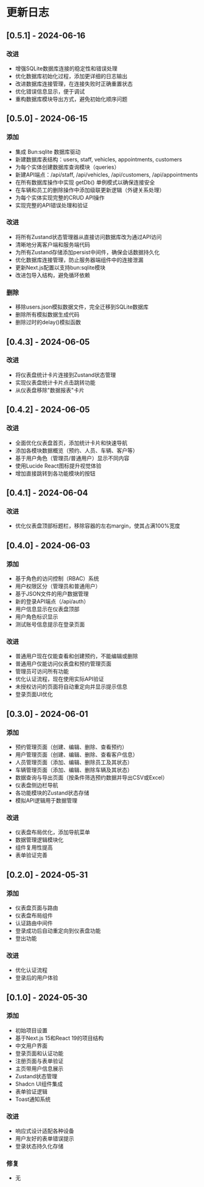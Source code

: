 # 更新日志

## [0.5.1] - 2024-06-16

### 改进
- 增强SQLite数据库连接的稳定性和错误处理
- 优化数据库初始化过程，添加更详细的日志输出
- 改进数据库连接管理，在连接失败时正确重置状态
- 优化错误信息显示，便于调试
- 重构数据库模块导出方式，避免初始化顺序问题

## [0.5.0] - 2024-06-15

### 添加
- 集成 Bun:sqlite 数据库驱动
- 新建数据库表结构：users, staff, vehicles, appointments, customers
- 为每个实体创建数据库查询模块（queries）
- 新建API端点：/api/staff, /api/vehicles, /api/customers, /api/appointments
- 在所有数据库操作中实现 getDb() 单例模式以确保连接安全
- 在车辆和员工的删除操作中添加级联更新逻辑（外键关系处理）
- 为每个实体实现完整的CRUD API操作
- 实现完整的API错误处理和验证

### 改进
- 将所有Zustand状态管理器从直接访问数据库改为通过API访问
- 清晰地分离客户端和服务端代码
- 为所有Zustand存储添加persist中间件，确保会话数据持久化
- 优化数据库连接管理，防止服务器端组件中的连接泄漏
- 更新Next.js配置以支持bun:sqlite模块
- 改进包导入结构，避免循环依赖

### 删除
- 移除users.json模拟数据文件，完全迁移到SQLite数据库
- 删除所有模拟数据生成代码
- 删除过时的delay()模拟函数

## [0.4.3] - 2024-06-05

### 改进
- 将仪表盘统计卡片连接到Zustand状态管理
- 实现仪表盘统计卡片点击跳转功能
- 从仪表盘移除"数据报表"卡片

## [0.4.2] - 2024-06-05

### 改进
- 全面优化仪表盘首页，添加统计卡片和快速导航
- 添加各模块数据概览（预约、人员、车辆、客户等）
- 基于用户角色（管理员/普通用户）显示不同内容
- 使用Lucide React图标提升视觉体验
- 增加直接跳转到各功能模块的按钮

## [0.4.1] - 2024-06-04

### 改进
- 优化仪表盘顶部标题栏，移除容器的左右margin，使其占满100%宽度

## [0.4.0] - 2024-06-03

### 添加
- 基于角色的访问控制（RBAC）系统
- 用户权限区分（管理员和普通用户）
- 基于JSON文件的用户数据管理
- 新的登录API端点（/api/auth）
- 用户信息显示在仪表盘顶部
- 用户角色标识显示
- 测试账号信息提示在登录页面

### 改进
- 普通用户现在仅能查看和创建预约，不能编辑或删除
- 普通用户仅能访问仪表盘和预约管理页面
- 管理员可访问所有功能
- 优化认证流程，现在使用实际API验证
- 未授权访问的页面将自动重定向并显示提示信息
- 登录页面UI优化

## [0.3.0] - 2024-06-01

### 添加
- 预约管理页面（创建、编辑、删除、查看预约）
- 用户管理页面（创建、编辑、删除、查看客户信息）
- 人员管理页面（添加、编辑、删除员工及其状态）
- 车辆管理页面（添加、编辑、删除车辆及其状态）
- 数据查询与导出页面（按条件筛选预约数据并导出CSV或Excel）
- 仪表盘侧边栏导航
- 各功能模块的Zustand状态存储
- 模拟API逻辑用于数据管理

### 改进
- 仪表盘布局优化，添加导航菜单
- 数据管理逻辑模块化
- 组件复用性提高
- 表单验证完善

## [0.2.0] - 2024-05-31

### 添加
- 仪表盘页面与路由
- 仪表盘布局组件
- 认证路由中间件
- 登录成功后自动重定向到仪表盘功能
- 登出功能

### 改进
- 优化认证流程
- 登录后的用户体验

## [0.1.0] - 2024-05-30

### 添加
- 初始项目设置
- 基于Next.js 15和React 19的项目结构
- 中文用户界面
- 登录页面和认证功能
- 注册页面与表单验证
- 主页带用户信息展示
- Zustand状态管理
- Shadcn UI组件集成
- 表单验证逻辑
- Toast通知系统

### 改进
- 响应式设计适配各种设备
- 用户友好的表单错误提示
- 登录状态持久化存储

### 修复
- 无 